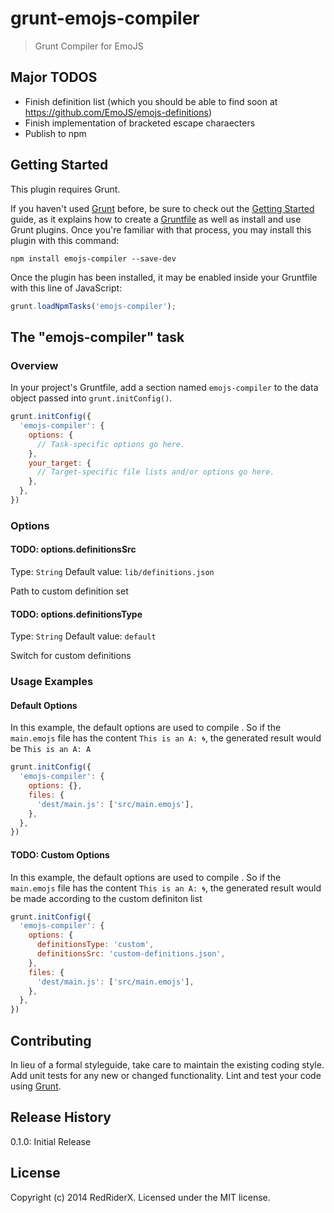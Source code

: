 # grunt-emojs-compiler

> Grunt Compiler for EmoJS

## Major TODOS
* Finish definition list (which you should be able to find soon at https://github.com/EmoJS/emojs-definitions)
* Finish implementation of bracketed escape charaecters
* Publish to npm

## Getting Started
This plugin requires Grunt.

If you haven't used [Grunt](http://gruntjs.com/) before, be sure to check out the [Getting Started](http://gruntjs.com/getting-started) guide, as it explains how to create a [Gruntfile](http://gruntjs.com/sample-gruntfile) as well as install and use Grunt plugins. Once you're familiar with that process, you may install this plugin with this command:

```shell
npm install emojs-compiler --save-dev
```

Once the plugin has been installed, it may be enabled inside your Gruntfile with this line of JavaScript:

```js
grunt.loadNpmTasks('emojs-compiler');
```

## The "emojs-compiler" task

### Overview
In your project's Gruntfile, add a section named `emojs-compiler` to the data object passed into `grunt.initConfig()`.

```js
grunt.initConfig({
  'emojs-compiler': {
    options: {
      // Task-specific options go here.
    },
    your_target: {
      // Target-specific file lists and/or options go here.
    },
  },
})
```

### Options

#### TODO: options.definitionsSrc
Type: `String`
Default value: `lib/definitions.json`

Path to custom definition set

#### TODO: options.definitionsType
Type: `String`
Default value: `default`

Switch for custom definitions

### Usage Examples

#### Default Options
In this example, the default options are used to compile . So if the `main.emojs` file has the content `This is an A: 🌀`, the generated result would be `This is an A: A`

```js
grunt.initConfig({
  'emojs-compiler': {
    options: {},
    files: {
      'dest/main.js': ['src/main.emojs'],
    },
  },
})
```

#### TODO: Custom Options
In this example, the default options are used to compile . So if the `main.emojs` file has the content `This is an A: 🌀`, the generated result would be made according to the custom definiton list

```js
grunt.initConfig({
  'emojs-compiler': {
    options: {
      definitionsType: 'custom',
      definitionsSrc: 'custom-definitions.json',
    },
    files: {
      'dest/main.js': ['src/main.emojs'],
    },
  },
})
```

## Contributing
In lieu of a formal styleguide, take care to maintain the existing coding style. Add unit tests for any new or changed functionality. Lint and test your code using [Grunt](http://gruntjs.com/).

## Release History
0.1.0: Initial Release

## License
Copyright (c) 2014 RedRiderX. Licensed under the MIT license.
